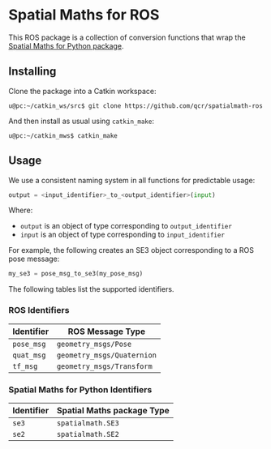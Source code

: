 # Spatial Maths for ROS

This ROS package is a collection of conversion functions that wrap the [Spatial Maths for Python package](https://github.com/petercorke/spatialmath-python).

## Installing

Clone the package into a Catkin workspace:

```
u@pc:~/catkin_ws/src$ git clone https://github.com/qcr/spatialmath-ros
```

And then install as usual using `catkin_make`:

```
u@pc:~/catkin_mws$ catkin_make
```

## Usage

We use a consistent naming system in all functions for predictable usage:

```python
output = <input_identifier>_to_<output_identifier>(input)
```

Where:

- `output` is an object of type corresponding to `output_identifier`
- `input` is an object of type corresponding to `input_identifier`

For example, the following creates an SE3 object corresponding to a ROS pose message:

```python
my_se3 = pose_msg_to_se3(my_pose_msg)
```

The following tables list the supported identifiers.

### ROS Identifiers

| Identifier | ROS Message Type           |
| ---------- | -------------------------- |
| `pose_msg` | `geometry_msgs/Pose`       |
| `quat_msg` | `geometry_msgs/Quaternion` |
| `tf_msg`   | `geometry_msgs/Transform`  |

### Spatial Maths for Python Identifiers

| Identifier | Spatial Maths package Type |
| ---------- | -------------------------- |
| `se3`      | `spatialmath.SE3`          |
| `se2`      | `spatialmath.SE2`          |
